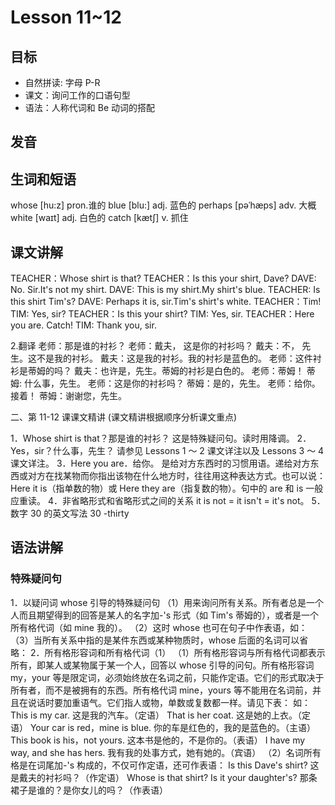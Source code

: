 # Lesson 11~12

## 目标

- 自然拼读: 字母 P-R
- 课文：询问工作的口语句型
- 语法：人称代词和 Be 动词的搭配

## 发音

## 生词和短语

whose [hu:z]
pron.谁的
blue [blu:]
adj. 蓝色的
perhaps [pəˈhæps]
adv. 大概
white [waɪt]
adj. 白色的
catch [kætʃ]
v. 抓住

## 课文讲解

TEACHER：Whose shirt is that?
TEACHER：Is this your shirt, Dave?
DAVE: No. Sir.It's not my shirt.
DAVE: This is my shirt.My shirt's blue.
TEACHER: Is this shirt Tim's?
DAVE: Perhaps it is, sir.Tim's shirt's white.
TEACHER：Tim!
TIM: Yes, sir?
TEACHER：Is this your shirt?
TIM: Yes, sir.
TEACHER：Here you are.
Catch!
TIM: Thank you, sir.

2.翻译
老师：那是谁的衬衫？
老师：戴夫， 这是你的衬衫吗？
戴夫：不， 先生。这不是我的衬衫。
戴夫：这是我的衬衫。我的衬衫是蓝色的。
老师：这件衬衫是蒂姆的吗？
戴夫：也许是，先生。蒂姆的衬衫是白色的。
老师：蒂姆！
蒂姆: 什么事，先生。
老师：这是你的衬衫吗？
蒂姆：是的，先生。
老师：给你。接着！
蒂姆：谢谢您，先生。

二、第 11-12 课课文精讲
(课文精讲根据顺序分析课文重点)

1．Whose shirt is that？那是谁的衬衫？
这是特殊疑问句。读时用降调。
2．Yes，sir？什么事，先生？
请参见 Lessons 1 ～ 2 课文详注以及 Lessons 3 ～ 4 课文详注。
3．Here you are．给你。
是给对方东西时的习惯用语。递给对方东西或对方在找某物而你指出该物在什么地方时，往往用这种表达方式。也可以说：Here it is（指单数的物）或 Here they are（指复数的物）。句中的 are 和 is 一般应重读。
4．非省略形式和省略形式之间的关系
it is not = it isn't = it's not。
5．数字 30 的英文写法
30 -thirty

## 语法讲解

### 特殊疑问句

1．以疑问词 whose 引导的特殊疑问句
（1）用来询问所有关系。所有者总是一个人而且期望得到的回答是某人的名字加-'s 形式（如 Tim's 蒂姆的），或者是一个所有格代词（如 mine 我的）。
（2）这时 whose 也可在句子中作表语，如：
（3）当所有关系中指的是某件东西或某种物质时，whose 后面的名词可以省略：
2．所有格形容词和所有格代词（1）
（1）所有格形容词与所有格代词都表示所有，即某人或某物属于某一个人，回答以 whose 引导的问句。所有格形容词 my，your 等是限定词，必须始终放在名词之前，只能作定语。它们的形式取决于所有者，而不是被拥有的东西。所有格代词 mine，yours 等不能用在名词前，并且在说话时要加重语气。它们指人或物，单数或复数都一样。请见下表：
如：
This is my car.
这是我的汽车。（定语）
That is her coat.
这是她的上衣。（定语）
Your car is red，mine is blue.
你的车是红色的，我的是蓝色的。（主语）
This book is his，not yours.
这本书是他的，不是你的。（表语）
I have my way, and she has hers.
我有我的处事方式，她有她的。（宾语）
（2）名词所有格是在词尾加-'s 构成的，不仅可作定语，还可作表语：
Is this Dave's shirt?
这是戴夫的衬衫吗？（作定语）
Whose is that shirt? Is it your daughter's?
那条裙子是谁的？是你女儿的吗？（作表语）
